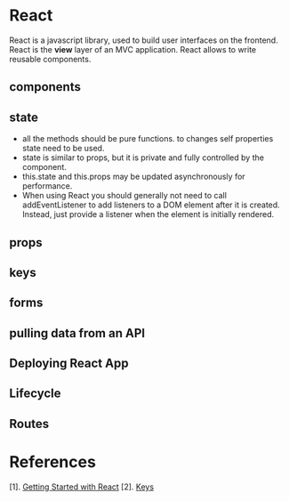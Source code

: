 # React
React is a javascript library, used to build user interfaces on the frontend. React is the **view** layer of an MVC application.
React allows to write reusable components.
## components
## state
* all the methods should be pure functions. to changes self properties state need to be used.
* state is similar to props, but it is private and fully controlled by the component.
* this.state and this.props may be updated asynchronously for performance.
* When using React you should generally not need to call addEventListener to add listeners to a DOM element after it is created. Instead, just provide a listener when the element is initially rendered.

## props
## keys
## forms
## pulling data from an API
## Deploying React App
## Lifecycle
## Routes

# References
[1]. [Getting Started with React](https://www.taniarascia.com/getting-started-with-react/)
[2]. [Keys](https://reactjs.org/docs/lists-and-keys.html#keys)
